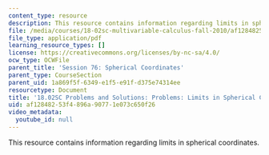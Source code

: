```yaml
---
content_type: resource
description: This resource contains information regarding limits in spherical coordinates.
file: /media/courses/18-02sc-multivariable-calculus-fall-2010/af12848253f4896a90771e073c650f26_MIT18_02SC_pb_76_comb.pdf
file_type: application/pdf
learning_resource_types: []
license: https://creativecommons.org/licenses/by-nc-sa/4.0/
ocw_type: OCWFile
parent_title: 'Session 76: Spherical Coordinates'
parent_type: CourseSection
parent_uid: 1a869f5f-6349-e1f5-e91f-d375e74314ee
resourcetype: Document
title: '18.02SC Problems and Solutions: Problems: Limits in Spherical Coordinates'
uid: af128482-53f4-896a-9077-1e073c650f26
video_metadata:
  youtube_id: null
---
```

This resource contains information regarding limits in spherical coordinates.